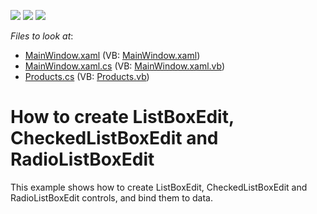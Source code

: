 <!-- default badges list -->
![](https://img.shields.io/endpoint?url=https://codecentral.devexpress.com/api/v1/VersionRange/128644589/21.1.5%2B)
[![](https://img.shields.io/badge/Open_in_DevExpress_Support_Center-FF7200?style=flat-square&logo=DevExpress&logoColor=white)](https://supportcenter.devexpress.com/ticket/details/E3973)
[![](https://img.shields.io/badge/📖_How_to_use_DevExpress_Examples-e9f6fc?style=flat-square)](https://docs.devexpress.com/GeneralInformation/403183)
<!-- default badges end -->
<!-- default file list -->
*Files to look at*:

* [MainWindow.xaml](./CS/WpfApplication21/MainWindow.xaml) (VB: [MainWindow.xaml](./VB/WpfApplication21/MainWindow.xaml))
* [MainWindow.xaml.cs](./CS/WpfApplication21/MainWindow.xaml.cs) (VB: [MainWindow.xaml.vb](./VB/WpfApplication21/MainWindow.xaml.vb))
* [Products.cs](./CS/WpfApplication21/Products.cs) (VB: [Products.vb](./VB/WpfApplication21/Products.vb))
<!-- default file list end -->
# How to create ListBoxEdit, CheckedListBoxEdit and RadioListBoxEdit


<p>This example shows how to create  ListBoxEdit, CheckedListBoxEdit and RadioListBoxEdit controls, and bind them to data.</p>

<br/>


